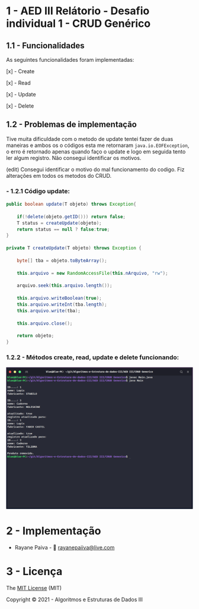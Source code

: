 # 1 - AED III Relátorio - Desafio individual 1 - CRUD Genérico

## 1.1 - Funcionalidades

As seguintes funcionalidades foram implementadas:

[x] - Create

[x] - Read

[x] - Update

[x] - Delete

## 1.2 - Problemas de implementação

Tive muita dificuldade com o metodo de update tentei fazer de duas maneiras e ambos os o códigos esta me retornaram `java.io.EOFException`, o erro é retornado apenas quando faço o update e logo em seguida tento ler algum registro. Não consegui identificar os motivos. 

(edit) Consegui identificar o motivo do mal funcionamento do codigo. Fiz alterações em todos os metodos do CRUD.

### - 1.2.1 Código update:
```java
public boolean update(T objeto) throws Exception{
    
    if(!delete(objeto.getID())) return false;        
    T status = createUpdate(objeto);
    return status == null ? false:true;
}

private T createUpdate(T objeto) throws Exception {
    
    byte[] tba = objeto.toByteArray();

    this.arquivo = new RandomAccessFile(this.nArquivo, "rw");        

    arquivo.seek(this.arquivo.length());          

    this.arquivo.writeBoolean(true);
    this.arquivo.writeInt(tba.length);
    this.arquivo.write(tba);
    
    this.arquivo.close();        

    return objeto;
}
```

### 1.2.2 - Métodos create, read, update e delete funcionando:

![Terminal](img/terminal4.png)


# 2 - Implementação

* Rayane Paiva - :email: rayanepaiiva@live.com


# 3 - Licença

The [MIT License](https://pt.wikipedia.org/wiki/Licen%C3%A7a_MIT) (MIT)

Copyright :copyright: 2021 - Algoritmos e Estruturas de Dados III